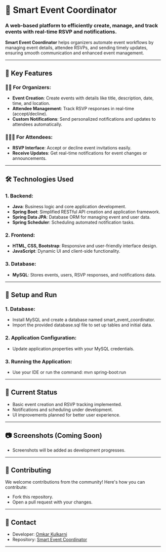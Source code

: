# 📅 Smart Event Coordinator     

### **A web-based platform to efficiently create, manage, and track events with real-time RSVP and notifications.**   

**Smart Event Coordinator** helps organizers automate event workflows by managing event details, attendee RSVPs, and sending timely updates, ensuring smooth communication and enhanced event management.      

---                          
     
## 🌟 Key Features
   
### 🧑‍💼 For Organizers:
* **Event Creation**: Create events with details like title, description, date, time, and location.
* **Attendee Management**: Track RSVP responses in real-time (accept/decline).
* **Custom Notifications**: Send personalized notifications and updates to attendees automatically.

### 🧑‍🤝‍🧑 For Attendees:
* **RSVP Interface**: Accept or decline event invitations easily.
* **Receive Updates**: Get real-time notifications for event changes or announcements.

---

## 🛠️ Technologies Used

### 1. Backend:
- **Java**: Business logic and core application development.
- **Spring Boot**: Simplified RESTful API creation and application framework.
- **Spring Data JPA**: Database ORM for managing event and user data.
- **Spring Scheduler**: Scheduling automated notification tasks.

### 2. Frontend:
- **HTML, CSS, Bootstrap**: Responsive and user-friendly interface design.
- **JavaScript**: Dynamic UI and client-side functionality.

### 3. Database:
- **MySQL**: Stores events, users, RSVP responses, and notifications data.

---

## 🚀 Setup and Run

### 1. Database:
- Install MySQL and create a database named smart_event_coordinator.
- Import the provided database.sql file to set up tables and initial data.

### 2. Application Configuration:
- Update application.properties with your MySQL credentials.

### 3. Running the Application:
- Use your IDE or run the command: mvn spring-boot:run

---

## 📝 Current Status

- Basic event creation and RSVP tracking implemented.
- Notifications and scheduling under development.
- UI improvements planned for better user experience.

---

## 📷 Screenshots (Coming Soon)

- Screenshots will be added as development progresses.

---

## 🤝 Contributing
We welcome contributions from the community! Here's how you can contribute:

- Fork this repository.
- Open a pull request with your changes.

---

## 💬 Contact
* Developer: [Omkar Kulkarni](https://github.com/omkarkulkarni2704)
* Repository: [Smart Event Coordinator](https://github.com/omkarkulkarni2704/Smart-Event-Coordinator)

---
